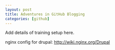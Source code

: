 ```yaml
---
layout: post
title: Adventures in GitHub Blogging
categories: [github]
---
```


Add details of training setup here.

nginx config for drupal: http://wiki.nginx.org/Drupal